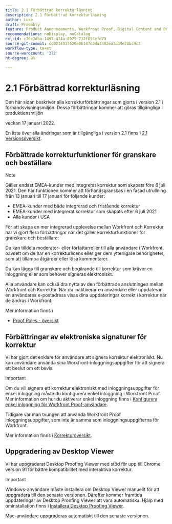 ```yaml
---
title: 2.1 Förbättrad korrekturläsning
description: 2.1 Förbättrad korrekturläsning
author: Luke
draft: Probably
feature: Product Announcements, Workfront Proof, Digital Content and Documents
recommendations: noDisplay, noCatalog
exl-id: c76c2dba-1497-414a-8979-712f093efd73
source-git-commit: cd0214917620e0b147d0da3402ea2d34e28bc9c3
workflow-type: tm+mt
source-wordcount: '372'
ht-degree: 0%

---
```


# 2.1 Förbättrad korrekturläsning

Den här sidan beskriver alla korrekturförbättringar som gjorts i version 2.1 i förhandsvisningsmiljön. Dessa förbättringar kommer att göras tillgängliga i produktionsmiljön

<!--
<MadCap:conditionalText data-mc-conditions="QuicksilverOrClassic.Draft mode">
in January 2022
</MadCap:conditionalText>
-->

veckan 17 januari 2022.

En lista över alla ändringar som är tillgängliga i version 2.1 finns i [2.1 Versionsöversikt](../../../product-announcements/product-releases/22.1-release-activity/22-1-release-overview.md).

## Förbättrade korrekturfunktioner för granskare och beställare

>[!NOTE]
>
>Gäller endast EMEA-kunder med integrerat korrektur som skapats före 6 juli 2021. Den här funktionen kommer att förhandsgranskas i en fasad utrullning från 13 januari till 17 januari för följande kunder:
>
>* EMEA-kunder med både integrerad och fristående korrektur
>* EMEA-kunder med integrerat korrektur som skapats efter 6 juli 2021
>* Alla kunder i USA

För att skapa en mer integrerad upplevelse mellan Workfront och Korrektur har vi gjort flera förbättringar när det gäller korrekturfunktioner för granskare och beställare:

Du kan tilldela moderator- eller författarroller till alla användare i Workfront, oavsett om de har en korrekturlicens eller ger dem ytterligare behörigheter, som att tillämpa åtgärder eller lösa kommentarer.

Du kan lägga till granskare och begärande till korrektur som kräver en inloggning eller som behöver signeras elektroniskt.

Alla användare kan också dra nytta av den förbättrade anslutningen mellan Workfront och Korrektur. När du inaktiverar en användare eller uppdaterar en användares e-postadress visas dina uppdateringar korrekt i korrektur när de ändras i Workfront.

Mer information finns i

* [Proof Roles - översikt](../../../review-and-approve-work/proofing/proofing-overview/proof-roles.md)

## Förbättringar av elektroniska signaturer för korrektur

Vi har gjort det enklare för användare att signera korrektur elektroniskt. Nu kan användare använda sina Workfront-inloggningsuppgifter för att signera ett beslut om ett bevis.

>[!IMPORTANT]
>
>Om du vill signera ett korrektur elektroniskt med inloggningsuppgifter för enkel inloggning måste du konfigurera enkel inloggning i Workfront Proof. Mer information om hur du aktiverar enkel inloggning finns i [Konfigurera enkel inloggning för Workfront Proof-användare](../../../workfront-proof/wp-acct-admin/account-settings/configure-sso-for-wp-users.md).

Tidigare var man tvungen att använda Workfront Proof inloggningsuppgifter, som inte är samma som inloggningsuppgifterna för Workfront.

Mer information finns i [Korrekturöversikt](../../../review-and-approve-work/proofing/proofing-overview/proof-security-overview.md).

## Uppgradering av Desktop Viewer

Vi har uppgraderat Desktop Proofing Viewer med stöd för upp till Chrome version 91 för bättre kompatibilitet med interaktiva korrektur.

>[!IMPORTANT]
>
>Windows-användare måste installera om Desktop Viewer manuellt för att uppgradera till den senaste versionen. Därefter kommer framtida uppdateringar av Desktop Proofing Viewer att vara automatiska. Hjälp med ominstallation finns i [Installera Desktop Proofing Viewer](../../../review-and-approve-work/proofing/use-the-desktop-proofing-viewer/installing-desktop-proofing-viewer.md).

Mac-användare uppgraderas automatiskt till den senaste versionen.
